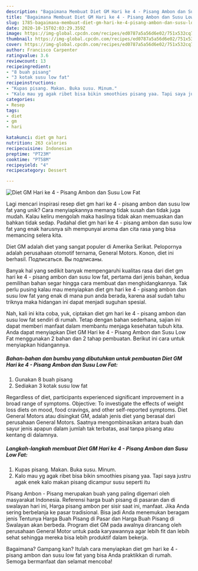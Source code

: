 ```yaml
---
description: "Bagaimana Membuat Diet GM Hari ke 4 - Pisang Ambon dan Susu Low Fat yang Lezat Sekali"
title: "Bagaimana Membuat Diet GM Hari ke 4 - Pisang Ambon dan Susu Low Fat yang Lezat Sekali"
slug: 1785-bagaimana-membuat-diet-gm-hari-ke-4-pisang-ambon-dan-susu-low-fat-yang-lezat-sekali
date: 2020-10-15T02:03:29.359Z
image: https://img-global.cpcdn.com/recipes/ed0787a5a56d6e02/751x532cq70/diet-gm-hari-ke-4-pisang-ambon-dan-susu-low-fat-foto-resep-utama.jpg
thumbnail: https://img-global.cpcdn.com/recipes/ed0787a5a56d6e02/751x532cq70/diet-gm-hari-ke-4-pisang-ambon-dan-susu-low-fat-foto-resep-utama.jpg
cover: https://img-global.cpcdn.com/recipes/ed0787a5a56d6e02/751x532cq70/diet-gm-hari-ke-4-pisang-ambon-dan-susu-low-fat-foto-resep-utama.jpg
author: Francisco Carpenter
ratingvalue: 3.6
reviewcount: 13
recipeingredient:
- "8 buah pisang"
- "3 kotak susu low fat"
recipeinstructions:
- "Kupas pisang. Makan. Buka susu. Minum."
- "Kalo mau yg agak ribet bisa bikin smoothies pisang yaa. Tapi saya justru agak enek kalo makan pisang dicampur susu seperti itu"
categories:
- Resep
tags:
- diet
- gm
- hari

katakunci: diet gm hari 
nutrition: 263 calories
recipecuisine: Indonesian
preptime: "PT23M"
cooktime: "PT58M"
recipeyield: "4"
recipecategory: Dessert

---
```



![Diet GM Hari ke 4 - Pisang Ambon dan Susu Low Fat](https://img-global.cpcdn.com/recipes/ed0787a5a56d6e02/751x532cq70/diet-gm-hari-ke-4-pisang-ambon-dan-susu-low-fat-foto-resep-utama.jpg)

Lagi mencari inspirasi resep diet gm hari ke 4 - pisang ambon dan susu low fat yang unik? Cara menyiapkannya memang tidak susah dan tidak juga mudah. Kalau keliru mengolah maka hasilnya tidak akan memuaskan dan bahkan tidak sedap. Padahal diet gm hari ke 4 - pisang ambon dan susu low fat yang enak harusnya sih mempunyai aroma dan cita rasa yang bisa memancing selera kita.

Diet GM adalah diet yang sangat populer di Amerika Serikat. Pelopornya adalah perusahaan otomotif ternama, General Motors. Konon, diet ini berhasil. Подписаться. Вы подписаны.

Banyak hal yang sedikit banyak mempengaruhi kualitas rasa dari diet gm hari ke 4 - pisang ambon dan susu low fat, pertama dari jenis bahan, kedua pemilihan bahan segar hingga cara membuat dan menghidangkannya. Tak perlu pusing kalau mau menyiapkan diet gm hari ke 4 - pisang ambon dan susu low fat yang enak di mana pun anda berada, karena asal sudah tahu triknya maka hidangan ini dapat menjadi suguhan spesial.


Nah, kali ini kita coba, yuk, ciptakan diet gm hari ke 4 - pisang ambon dan susu low fat sendiri di rumah. Tetap dengan bahan sederhana, sajian ini dapat memberi manfaat dalam membantu menjaga kesehatan tubuh kita. Anda dapat menyiapkan Diet GM Hari ke 4 - Pisang Ambon dan Susu Low Fat menggunakan 2 bahan dan 2 tahap pembuatan. Berikut ini cara untuk menyiapkan hidangannya.

<!--inarticleads1-->

##### Bahan-bahan dan bumbu yang dibutuhkan untuk pembuatan Diet GM Hari ke 4 - Pisang Ambon dan Susu Low Fat:

1. Gunakan 8 buah pisang
1. Sediakan 3 kotak susu low fat


Regardless of diet, participants experienced significant improvement in a broad range of symptoms. Objective: To investigate the effects of weight loss diets on mood, food cravings, and other self-reported symptoms. Diet General Motors atau disingkat GM, adalah jenis diet yang berasal dari perusahaan General Motors. Saatnya mengombinasikan antara buah dan sayur jenis apapun dalam jumlah tak terbatas, asal tanpa pisang atau kentang di dalamnya. 

<!--inarticleads2-->

##### Langkah-langkah membuat Diet GM Hari ke 4 - Pisang Ambon dan Susu Low Fat:

1. Kupas pisang. Makan. Buka susu. Minum.
1. Kalo mau yg agak ribet bisa bikin smoothies pisang yaa. Tapi saya justru agak enek kalo makan pisang dicampur susu seperti itu


Pisang Ambon - Pisang merupakan buah yang paling digemari oleh masyarakat Indonesia. Referensi harga buah pisang di pasaran dan di swalayan hari ini, Harga pisang ambon per sisir saat ini, manfaat. Jika Anda sering berbelanja ke pasar tradisional. Bisa jadi Anda menemukan beragam jenis Tentunya Harga Buah Pisang di Pasar dan Harga Buah Pisang di Swalayan akan berbeda. Program diet GM pada awalnya dirancang oleh perusahaan General Motor untuk pada karyawannya agar lebih fit dan lebih sehat sehingga mereka bisa lebih produktif dalam bekerja. 

Bagaimana? Gampang kan? Itulah cara menyiapkan diet gm hari ke 4 - pisang ambon dan susu low fat yang bisa Anda praktikkan di rumah. Semoga bermanfaat dan selamat mencoba!
